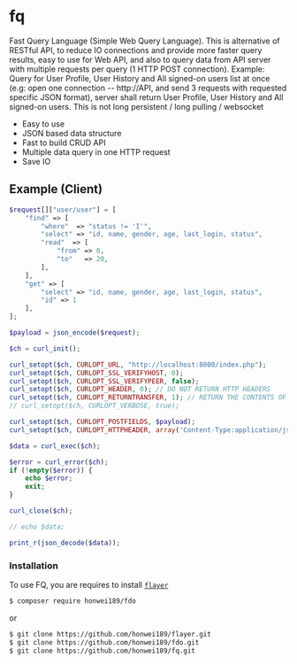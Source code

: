 # fq
Fast Query Language (Simple Web Query Language).  This is alternative of RESTful API, to reduce IO connections and provide more faster query results, easy to use for Web API, and also to query data from API server with multiple requests per query (1 HTTP POST connection).  Example:  Query for User Profile, User History and All signed-on users list at once (e.g:  open one connection -- http://API, and send 3 requests with requested specific JSON format), server shall return User Profile, User History and All signed-on users.  This is not long persistent / long pulling / websocket

  - Easy to use
  - JSON based data structure
  - Fast to build CRUD API
  - Multiple data query in one HTTP request
  - Save IO

## Example (Client)

```php
$request[]["user/user"] = [
    "find" => [
        "where"  => "status != 'I'",
        "select" => "id, name, gender, age, last_login, status",
        "read"  => [
            "from" => 0,
            "to"   => 20,
        ],
    ],
    "get" => [
        "select" => "id, name, gender, age, last_login, status",
        "id" => 1
    ],
];

$payload = json_encode($request);

$ch = curl_init();

curl_setopt($ch, CURLOPT_URL, "http://localhost:8000/index.php");
curl_setopt($ch, CURLOPT_SSL_VERIFYHOST, 0);
curl_setopt($ch, CURLOPT_SSL_VERIFYPEER, false);
curl_setopt($ch, CURLOPT_HEADER, 0); // DO NOT RETURN HTTP HEADERS
curl_setopt($ch, CURLOPT_RETURNTRANSFER, 1); // RETURN THE CONTENTS OF THE CALL
// curl_setopt($ch, CURLOPT_VERBOSE, true);

curl_setopt($ch, CURLOPT_POSTFIELDS, $payload);
curl_setopt($ch, CURLOPT_HTTPHEADER, array('Content-Type:application/json'));

$data = curl_exec($ch);

$error = curl_error($ch);
if (!empty($error)) {
    echo $error;
    exit;
}

curl_close($ch);

// echo $data;

print_r(json_decode($data));
```

### Installation

To use FQ, you are requires to install [`flayer`](https://github.com/honwei189/flayer.git)

```sh
$ composer require honwei189/fdo
```
or
```sh
$ git clone https://github.com/honwei189/flayer.git
$ git clone https://github.com/honwei189/fdo.git
$ git clone https://github.com/honwei189/fq.git
```
